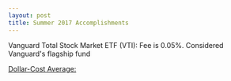 ```yaml
---
layout: post
title: Summer 2017 Accomplishments 
---
```


Vanguard Total Stock Market ETF (VTI): Fee is 0.05%. Considered Vanguard's flagship fund 


[Dollar-Cost Average:](http://www.investopedia.com/terms/d/dollarcostaveraging.asp)
